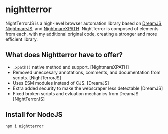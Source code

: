 # nightterror
NightTerrorJS is a high-level browser automation library based on <a href="https://github.com/YZYLAB/dream-js">DreamJS</a>, <a href="https://github.com/segmentio/nightmare">NightmareJS</a>, and <a href="https://github.com/unlight/nightmare-xpath">NightmareXPATH</a>.
NightTerror is composed of elements from each, with my additional original code, creating a stronger and more efficient library.

## What does Nightterror have to offer?
- `.xpath()` native method and support. [NightmareXPATH]
- Removed uneccesary annotations, comments, and documentation from scripts. [NightTerrorJS]
- Uses ESM modules instead of CJS. [DreamJS]
- Extra added security to make the webscraper less detectable [DreamJS]
- Fixed broken scripts and evluation mechanics from DreamJS [NightTerrorJS]

## Install for NodeJS
```css
npm i nightterror
```
